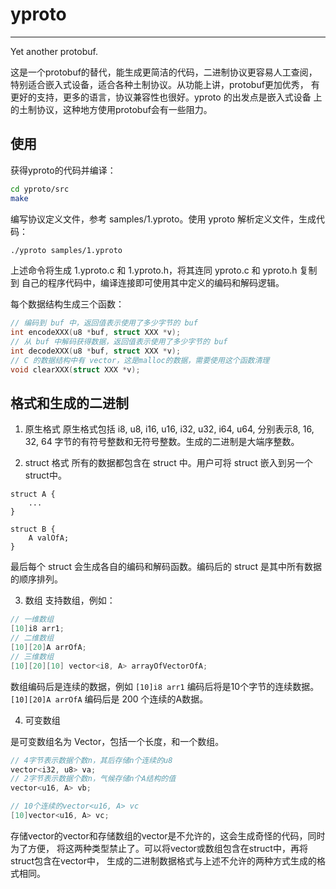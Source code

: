 # yproto
---

Yet another protobuf.

这是一个protobuf的替代，能生成更简洁的代码，二进制协议更容易人工查阅，
特别适合嵌入式设备，适合各种土制协议。从功能上讲，protobuf更加优秀，
有更好的支持，更多的语言，协议兼容性也很好。yproto 的出发点是嵌入式设备
上的土制协议，这种地方使用protobuf会有一些阻力。

## 使用

获得yproto的代码并编译：

```sh
cd yproto/src
make
```

编写协议定义文件，参考 samples/1.yproto。使用 yproto 解析定义文件，生成代码：

```sh
./yproto samples/1.yproto
```

上述命令将生成 1.yproto.c 和 1.yproto.h，将其连同 yproto.c 和 yproto.h 复制到
自己的程序代码中，编译连接即可使用其中定义的编码和解码逻辑。

每个数据结构生成三个函数：

```C
// 编码到 buf 中，返回值表示使用了多少字节的 buf
int encodeXXX(u8 *buf, struct XXX *v);
// 从 buf 中解码获得数据，返回值表示使用了多少字节的 buf
int decodeXXX(u8 *buf, struct XXX *v);
// C 的数据结构中有 vector，这是malloc的数据，需要使用这个函数清理
void clearXXX(struct XXX *v);
```

## 格式和生成的二进制

1. 原生格式
原生格式包括 i8, u8, i16, u16, i32, u32, i64, u64, 分别表示8, 16, 32, 64
字节的有符号整数和无符号整数。生成的二进制是大端序整数。

2. struct 格式
所有的数据都包含在 struct 中。用户可将 struct 嵌入到另一个struct中。
```
struct A {
    ...
}

struct B {
    A valOfA;
}
```
最后每个 struct 会生成各自的编码和解码函数。编码后的 struct 是其中所有数据的顺序排列。

3. 数组
支持数组，例如：

```C
// 一维数组
[10]i8 arr1;
// 二维数组
[10][20]A arrOfA;
// 三维数组
[10][20][10] vector<i8, A> arrayOfVectorOfA;
```
数组编码后是连续的数据，例如 `[10]i8 arr1` 编码后将是10个字节的连续数据。
`[10][20]A arrOfA` 编码后是 200 个连续的A数据。

4. 可变数组

是可变数组名为 Vector，包括一个长度，和一个数组。

```C
// 4字节表示数据个数n，其后存储n个连续的u8
vector<i32, u8> va;
// 2字节表示数据个数n，气候存储n个A结构的值
vector<u16, A> vb;

// 10个连续的vector<u16, A> vc
[10]vector<u16, A> vc;
```
存储vector的vector和存储数组的vector是不允许的，这会生成奇怪的代码，同时为了方便，
将这两种类型禁止了。可以将vector或数组包含在struct中，再将struct包含在vector中，
生成的二进制数据格式与上述不允许的两种方式生成的格式相同。

